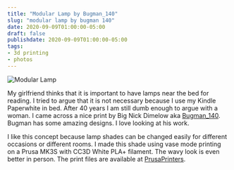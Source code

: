 ```yaml
---
title: "Modular Lamp by Bugman_140"
slug: "modular lamp by bugman 140"
date: 2020-09-09T01:00:00-05:00
draft: false
publishdate: 2020-09-09T01:00:00-05:00
tags:
- 3d printing
- photos
---
```


![Modular Lamp](/img/modular-lamp-bugman.jpeg)

My girlfriend thinks that it is important to have lamps near the bed for reading. I tried to argue that it is not necessary because I use my Kindle Paperwhite in bed. After 40 years I am still dumb enough to argue with a woman. I came across a nice print by Big Nick Dimelow aka [Bugman_140][1]. Bugman has some amazing designs. I love looking at his work. 

I like this concept because lamp shades can be changed easily for different occasions or different rooms. I made this shade using vase mode printing on a Prusa MK3S with CC3D White PLA+ filament. The wavy look is even better in person. The print files are available at [PrusaPrinters][2].

[1]: https://twitter.com/bugman_140
[2]: https://www.prusaprinters.org/prints/40244-modular-lamp/comments
